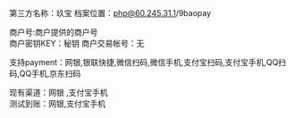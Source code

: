 第三方名称：玖宝 
档案位置：php@60.245.31.1/9baopay
 
商户号:商户提供的商户号  
商户密钥KEY：秘钥 
商户交易帐号：无  
 
支持payment：网银,银联快捷,微信扫码,微信手机,支付宝扫码,支付宝手机,QQ扫码,QQ手机,京东扫码
 
现有渠道：网银  ,支付宝手机  
测试到账：网银,支付宝手机  
   
